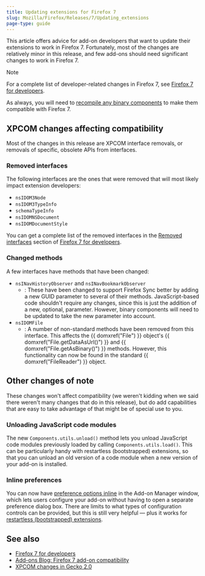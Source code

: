 ```yaml
---
title: Updating extensions for Firefox 7
slug: Mozilla/Firefox/Releases/7/Updating_extensions
page-type: guide
---
```




This article offers advice for add-on developers that want to update their extensions to work in Firefox 7. Fortunately, most of the changes are relatively minor in this release, and few add-ons should need significant changes to work in Firefox 7.

> [!NOTE]
> For a complete list of developer-related changes in Firefox 7, see [Firefox 7 for developers](/Mozilla/Firefox/Releases/7).

As always, you will need to [recompile any binary components](/Mozilla/Developer_guide/Interface_Compatibility#binary_interfaces) to make them compatible with Firefox 7.

## XPCOM changes affecting compatibility

Most of the changes in this release are XPCOM interface removals, or removals of specific, obsolete APIs from interfaces.

### Removed interfaces

The following interfaces are the ones that were removed that will most likely impact extension developers:

- `nsIDOM3Node`
- `nsIDOM3TypeInfo`
- `schemaTypeInfo`
- `nsIDOMNSDocument`
- `nsIDOMDocumentStyle`

You can get a complete list of the removed interfaces in the [Removed interfaces](/Mozilla/Firefox/Releases/7#removed_interfaces) section of [Firefox 7 for developers](/Mozilla/Firefox/Releases/7).

### Changed methods

A few interfaces have methods that have been changed:

- `nsINavHistoryObserver` and `nsINavBookmarkObserver`
  - : These have been changed to support Firefox Sync better by adding a new GUID parameter to several of their methods. JavaScript-based code shouldn't require any changes, since this is just the addition of a new, optional, parameter. However, binary components will need to be updated to take the new parameter into account.
- `nsIDOMFile`
  - : A number of non-standard methods have been removed from this interface. This affects the {{ domxref("File") }} object's {{ domxref("File.getDataAsUrl()") }} and {{ domxref("File.getAsBinary()") }} methods. However, this functionality can now be found in the standard {{ domxref("FileReader") }} object.

## Other changes of note

These changes won't affect compatibility (we weren't kidding when we said there weren't many changes that do in this release), but do add capabilities that are easy to take advantage of that might be of special use to you.

### Unloading JavaScript code modules

The new `Components.utils.unload()` method lets you unload JavaScript code modules previously loaded by calling `Components.utils.load()`. This can be particularly handy with restartless (bootstrapped) extensions, so that you can unload an old version of a code module when a new version of your add-on is installed.

### Inline preferences

You can now have [preference options inline](/Extensions/Inline_Options) in the Add-on Manager window, which lets users configure your add-on without having to open a separate preference dialog box. There are limits to what types of configuration controls can be provided, but this is still very helpful — plus it works for [restartless (bootstrapped) extensions](/Extensions/Bootstrapped_extensions).

## See also

- [Firefox 7 for developers](/Mozilla/Firefox/Releases/7)
- [Add-ons Blog: Firefox 7 add-on compatibility](https://blog.mozilla.org/addons/2011/07/19/firefox-7-compat-looking-to-8/)
- [XPCOM changes in Gecko 2.0](/XPCOM/XPCOM_changes_in_Gecko_2.0)
